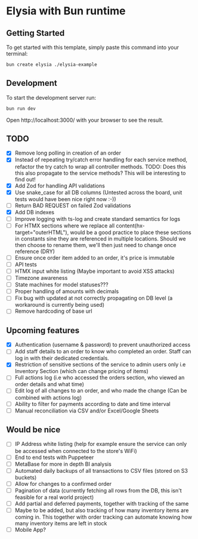# Elysia with Bun runtime

## Getting Started
To get started with this template, simply paste this command into your terminal:
```bash
bun create elysia ./elysia-example
```

## Development
To start the development server run:
```bash
bun run dev
```

Open http://localhost:3000/ with your browser to see the result.

## TODO
- [X] Remove long polling in creation of an order
- [X] Instead of repeating try/catch error handling for each service method, refactor the try catch to wrap all controller methods. TODO: Does this this also propagate to the service methods? This will be interesting to find out!
- [X] Add Zod for handling API validations
- [X] Use snake_case for all DB columns (Untested across the board, unit tests would have been nice right now :-))
- [ ] Return BAD REQUEST on failed Zod validations
- [X] Add DB indexes
- [ ] Improve logging with ts-log and create standard semantics for logs
- [ ] For HTMX sections where we replace all content(hx-target="outerHTML"), would be a good practice to place these sections in constants sine they are referenced in multiple locations. Should we then choose to rename them, we'll then just need to change once reference (DRY)
- [ ] Ensure once order item added to an order, it's price is immutable
- [ ] API tests
- [ ] HTMX input white listing (Maybe important to avoid XSS attacks)
- [ ] Timezone awareness
- [ ] State machines for model statuses???
- [ ] Proper handling of amounts with decimals
- [ ] Fix bug with updated at not correctly propagating on DB level (a workaround is currently being used)
- [ ] Remove hardcoding of base url

## Upcoming features
- [X] Authentication (username & password) to prevent unauthorized access
- [ ] Add staff details to an order to know who completed an order. Staff can log in with their dedicated credentials.
- [X] Restriction of sensitive sections of the service to admin users only i.e Inventory Section (which can change pricing of items)
- [ ] Full actions log (i.e who accessed the orders section, who viewed an order details and what time)
- [ ] Edit log of all changes to an order, and who made the change (Can be combined with actions log)
- [ ] Ability to filter for payments according to date and time interval
- [ ] Manual reconciliation via CSV and/or Excel/Google Sheets

## Would be nice
- [ ] IP Address white listing (help for example ensure the service can only be accessed when connected to the store's WiFi)
- [ ] End to end tests with Puppeteer
- [ ] MetaBase for more in depth BI analysis
- [ ] Automated daily backups of all transactions to CSV files (stored on S3 buckets)
- [ ] Allow for changes to a confirmed order
- [ ] Pagination of data (currently fetching all rows from the DB, this isn't feasible for a real world project)
- [ ] Add partial and deferred payments, together with tracking of the same
- [ ] Maybe to be added, but also tracking of how many inventory items are coming in. This together with order tracking can automate knowing how many inventory items are left in stock
- [ ] Mobile App?
